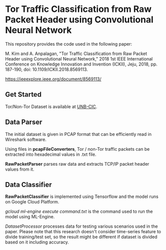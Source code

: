 # Tor Traffic Classification from Raw Packet Header using Convolutional Neural Network
This repository provides the code used in the following paper:

M. Kim and A. Anpalagan, "Tor Traffic Classification from Raw Packet Header using Convolutional Neural Network," 
2018 1st IEEE International Conference on Knowledge Innovation and Invention (ICKII), Jeju, 2018, pp. 187-190, 
doi: 10.1109/ICKII.2018.8569113.

https://ieeexplore.ieee.org/document/8569113/

## Get Started
Tor/Non-Tor Dataset is available at [UNB-CIC](https://www.unb.ca/cic/).

## Data Parser
The initial dataset is given in PCAP format that can be efficiently read in Wireshark software.

Using files in **pcapFileConverters**, Tor / non-Tor traffic packets can be extracted into hexadecimal values in .txt file.

**RawPacketParser** parses raw data and extracts TCP/IP packet header values from it.

## Data Classifier
**RawPacketClassifier** is implemented using Tensorflow and the model runs on Google Cloud Platform.

*gcloud ml-engine execute command.txt* is the command used to run the model using ML-Engine.

*DatasetProcessor* processes data for testing various scenarios used in the paper. 
Please note that this research doesn't consider time-series feature to divide training/test set, so the result might be different if dataset is divided based on it including accuracy.


